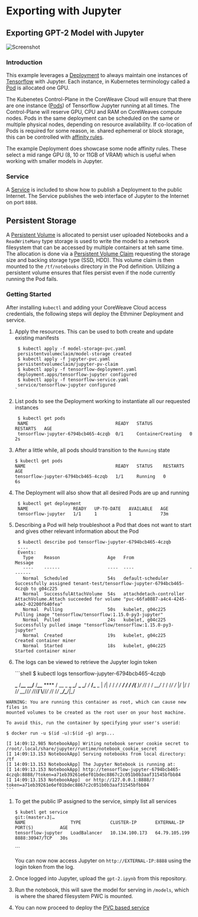 # Exporting with Jupyter

## Exporting GPT-2 Model with Jupyter

![Screenshot](../../../docs/.gitbook/assets/screenshot.png)

### Introduction

This example leverages a [Deployment](https://kubernetes.io/docs/concepts/workloads/controllers/deployment/) to always maintain one instances of [Tensorflow](https://www.tensorflow.org) with Jupyter. Each instance, in Kubernetes terminology called a [Pod](https://kubernetes.io/docs/concepts/workloads/pods/pod-overview/) is allocated one GPU.

The Kubenetes Control-Plane in the CoreWeave Cloud will ensure that there are one instance ([Pods](https://kubernetes.io/docs/concepts/workloads/pods/pod-overview/)) of Tensorflow Jupyter running at all times. The Control-Plane will reserve GPU, CPU and RAM on CoreWeaves compute nodes. Pods in the same deployment can be scheduled on the same or multiple physical nodes, depending on resource availability. If co-location of Pods is required for some reason, ie. shared ephemeral or block storage, this can be controlled with [affinity rules](https://kubernetes.io/docs/concepts/configuration/assign-pod-node/#affinity-and-anti-affinity).

The example Deployment does showcase some node affinity rules. These select a mid range GPU (8, 10 or 11GB of VRAM) which is useful when working with smaller models in Jupyter.

### Service

A [Service](https://kubernetes.io/docs/concepts/services-networking/service/) is included to show how to publish a Deployment to the public Internet. The Service publishes the web interface of Jupyter to the Internet on port `8888`.

## Persistent Storage

A [Persistent Volume](https://kubernetes.io/docs/concepts/storage/persistent-volumes/) is allocated to persist user uploaded Notebooks and a `ReadWriteMany` type storage is used to write the model to a network filesystem that can be accessed by multiple containers at teh same time. The allocation is done via a [Persistent Volume Claim](https://github.com/coreweave/kubernetes-cloud/tree/ed7ecb3d5786e960506bc20bb1e2d044ad914555/online-inference/gpt-2/jupyter-pvc/jupyter-pvc.yaml) requesting the storage size and backing storage type (SSD, HDD). This volume claim is then mounted to the `/tf/notebooks` directory in the Pod definition. Utilizing a persistent volume ensures that files persist even if the node currently running the Pod fails.

### Getting Started

After installing `kubectl` and adding your CoreWeave Cloud access credentials, the following steps will deploy the Ethminer Deployment and service.

1.  Apply the resources. This can be used to both create and update existing manifests

    ```
     $ kubectl apply -f model-storage-pvc.yaml
     persistentvolumeclaim/model-storage created
     $ kubectl apply -f jupyter-pvc.yaml
     persistentvolumeclaim/jupyter-pv-claim
     $ kubectl apply -f tensorflow-deployment.yaml
     deployment.apps/tensorflow-jupyter configured
     $ kubectl apply -f tensorflow-service.yaml
     service/tensorflow-jupyter configured
    `
    ```
2.  List pods to see the Deployment working to instantiate all our requested instances

    ```
     $ kubectl get pods
     NAME                                 READY   STATUS              RESTARTS   AGE
     tensorflow-jupyter-6794bcb465-4czqb  0/1     ContainerCreating   0          2s
    ```
3.  After a little while, all pods should transition to the `Running` state

    ```
    $ kubectl get pods
    NAME                                  READY   STATUS    RESTARTS   AGE
    tensorflow-jupyter-6794bcb465-4czqb   1/1     Running   0          6s
    ```
4.  The Deployment will also show that all desired Pods are up and running

    ```
     $ kubectl get deployment
     NAME                 READY   UP-TO-DATE   AVAILABLE   AGE
     tensorflow-jupyter   1/1     1            1           73m
    ```
5.  Describing a Pod will help troubleshoot a Pod that does not want to start and gives other relevant information about the Pod

    ```
     $ kubectl describe pod tensorflow-jupyter-6794bcb465-4czqb
     ....
     Events:
       Type    Reason                  Age   From                     Message
       ----    ------                  ----  ----                     -------
       Normal  Scheduled               54s   default-scheduler        Successfully assigned tenant-test/tensorflow-jupyter-6794bcb465-4czqb to g04c225
       Normal  SuccessfulAttachVolume  54s   attachdetach-controller  AttachVolume.Attach succeeded for volume "pvc-66fa0887-a4c4-4245-a4e2-02200f640fea"
       Normal  Pulling                 50s   kubelet, g04c225         Pulling image "tensorflow/tensorflow:1.15.0-py3-jupyter"
       Normal  Pulled                  24s   kubelet, g04c225         Successfully pulled image "tensorflow/tensorflow:1.15.0-py3-jupyter"
       Normal  Created                 19s   kubelet, g04c225         Created container miner
       Normal  Started                 18s   kubelet, g04c225         Started container miner
    ```
6.  The logs can be viewed to retrieve the Jupyter login token

    \`\`\`shell $ kubectl logs tensorflow-jupyter-6794bcb465-4czqb

    **\_** /**\_\_** **\_\_/** /_**\_\_**_ \*\*\*\* / \_\_ \_ **\_ \_**/ **\_ \_**/ _/_ **/\_** \_ | /| / / _/ / **/ / / /(** )/ /_/ / / _\_\_/_ / / /_/ /_ |/ |/ / /_/ \_\__//_/ /_//**/ \\**//_/ /_/ /_/ \_**/\_**/|\__/

````
WARNING: You are running this container as root, which can cause new files in
mounted volumes to be created as the root user on your host machine.

To avoid this, run the container by specifying your user's userid:

$ docker run -u $(id -u):$(id -g) args...

[I 14:09:12.985 NotebookApp] Writing notebook server cookie secret to /root/.local/share/jupyter/runtime/notebook_cookie_secret
[I 14:09:13.153 NotebookApp] Serving notebooks from local directory: /tf
[I 14:09:13.153 NotebookApp] The Jupyter Notebook is running at:
[I 14:09:13.153 NotebookApp] http://tensorflow-jupyter-6794bcb465-4czqb:8888/?token=a71eb39261e6ef01bdec8867c2c051b0b3aaf31545bfbb84
[I 14:09:13.153 NotebookApp]  or http://127.0.0.1:8888/?token=a71eb39261e6ef01bdec8867c2c051b0b3aaf31545bfbb84
```
````

1.  To get the public IP assigned to the service, simply list all services

    ```
    $ kubetl get service                                                                                                                                                                                                                               git:(master↓3|…
    NAME                 TYPE           CLUSTER-IP       EXTERNAL-IP     PORT(S)          AGE
    tensorflow-jupyter   LoadBalancer   10.134.100.173   64.79.105.199   8888:30947/TCP   30s
    ```

    \`\`\`

    You can now now access Jupyter on `http://EXTERNAL-IP:8888` using the login token from the log.
2. Once logged into Jupyter, upload the `gpt-2.ipynb` from this repository.
3. Run the notebook, this will save the model for serving in `/models`, which is where the shared filesystem PWC is mounted.
4. You can now proceed to deploy the [PVC based service](service-pvc.md)
